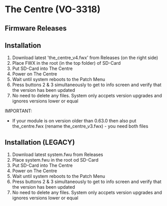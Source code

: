 # The Centre (VO-3318)
## Firmware Releases

## Installation

1. Download latest 'the_centre_v4.fwx' from Releases (on the right side)
2. Place FWX in the root (in the top folder) of SD-Card
3. Put SD-Card into The Centre
4. Power on The Centre
5. Wait until system reboots to the Patch Menu
6. Press buttons 2 & 3 simultaneously to get to info screen and verify that the version has been updated
7. No need to delete any files. System only accpets version upgrades and ignores versions lower or equal

IMPORTANT:
* If your module is on version older than 0.63.0 then also put the_centre.fwx (rename the_centre_v3.fwx) - you need both files

## Installation (LEGACY)

1. Download latest system.fwu from Releases
2. Place system.fwu in the root od SD-Card
3. Put SD-Card into The Centre
4. Power on The Centre
5. Wait until system reboots to the Patch Menu
6. Press buttons 2 & 3 simultaneously to get to info screen and verify that the version has been updated
7. No need to delete any files. System only accpets version upgrades and ignores versions lower or equal
